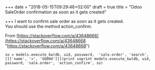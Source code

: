 +++
date = "2018-05-15T09:29:46+02:00"
draft = true
title = "Odoo SaleOrder confirmation as soon as it gets created"

+++
I want to confirm sale order as soon as it gets created.  
You should use the method action_confirm.

From [https://stackoverflow.com/a/43648668](https://stackoverflow.com/a/43648668 "https://stackoverflow.com/a/43648668")

<!--more-->

    so = models.execute_kw(db, uid, password,  'sale.order', 'search',   [[['name', '=', 'SO004']]])print soprint models.execute_kw(db, uid, password, 'sale.order', 'action_confirm', so)